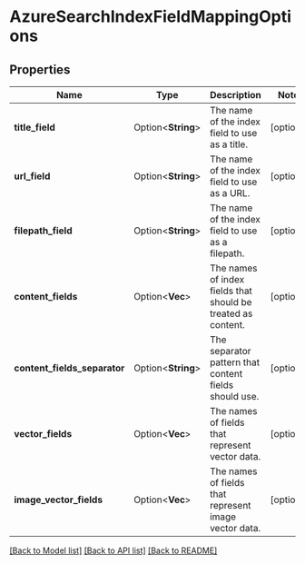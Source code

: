 # AzureSearchIndexFieldMappingOptions

## Properties

Name | Type | Description | Notes
------------ | ------------- | ------------- | -------------
**title_field** | Option<**String**> | The name of the index field to use as a title. | [optional]
**url_field** | Option<**String**> | The name of the index field to use as a URL. | [optional]
**filepath_field** | Option<**String**> | The name of the index field to use as a filepath. | [optional]
**content_fields** | Option<**Vec<String>**> | The names of index fields that should be treated as content. | [optional]
**content_fields_separator** | Option<**String**> | The separator pattern that content fields should use. | [optional]
**vector_fields** | Option<**Vec<String>**> | The names of fields that represent vector data. | [optional]
**image_vector_fields** | Option<**Vec<String>**> | The names of fields that represent image vector data. | [optional]

[[Back to Model list]](../README.md#documentation-for-models) [[Back to API list]](../README.md#documentation-for-api-endpoints) [[Back to README]](../README.md)


